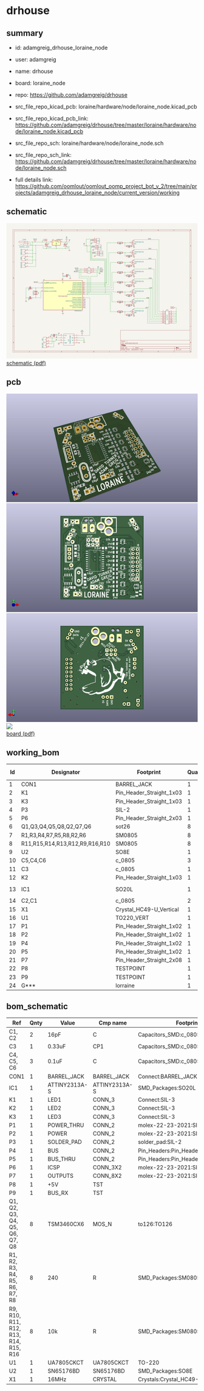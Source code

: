 # drhouse
 
## summary 
* id: adamgreig_drhouse_loraine_node
* user: adamgreig
* name: drhouse
* board: loraine_node
* repo: https://github.com/adamgreig/drhouse
* src_file_repo_kicad_pcb: loraine/hardware/node/loraine_node.kicad_pcb
* src_file_repo_kicad_pcb_link: https://github.com/adamgreig/drhouse/tree/master/loraine/hardware/node/loraine_node.kicad_pcb


* src_file_repo_sch: loraine/hardware/node/loraine_node.sch
* src_file_repo_sch_link: https://github.com/adamgreig/drhouse/tree/master/loraine/hardware/node/loraine_node.sch
* full details link: https://github.com/oomlout/oomlout_oomp_project_bot_v_2/tree/main/projects/adamgreig_drhouse_loraine_node/current_version/working  

## schematic  
![](working_schematic_600.png)  
[schematic (pdf)](working_schematic.pdf)  

## pcb  
![](working_3d_600.png) 
![](working_3d_front_600.png)  
![](working_3d_back_600.png)  
![](working_600.png)  
[board (pdf)](working.pdf)  

## working_bom
| Id | Designator | Footprint | Quantity | Designation | Supplier and ref |  | None | 
| --- | --- | --- | --- | --- | --- | --- | --- | 
| 1 | CON1 | BARREL_JACK | 1 | BARREL_JACK |  |  | [''] | 
| 2 | K1 | Pin_Header_Straight_1x03 | 1 | LED1 |  |  | [''] | 
| 3 | K3 | Pin_Header_Straight_1x03 | 1 | LED3 |  |  | [''] | 
| 4 | P3 | SIL-2 | 1 | SOLDER_PAD |  |  | [''] | 
| 5 | P6 | Pin_Header_Straight_2x03 | 1 | ICSP |  |  | [''] | 
| 6 | Q1,Q3,Q4,Q5,Q8,Q2,Q7,Q6 | sot26 | 8 | TSM3460CX6 |  |  | [''] | 
| 7 | R1,R3,R4,R7,R5,R8,R2,R6 | SM0805 | 8 | 240 |  |  | [''] | 
| 8 | R11,R15,R14,R13,R12,R9,R16,R10 | SM0805 | 8 | 10k |  |  | [''] | 
| 9 | U2 | SO8E | 1 | SN65176BD |  |  | [''] | 
| 10 | C5,C4,C6 | c_0805 | 3 | 0.1uF |  |  | [''] | 
| 11 | C3 | c_0805 | 1 | 0.33uF |  |  | [''] | 
| 12 | K2 | Pin_Header_Straight_1x03 | 1 | LED2 |  |  | [''] | 
| 13 | IC1 | SO20L | 1 | ATTINY2313A-S |  |  | [''] | 
| 14 | C2,C1 | c_0805 | 2 | 16pF |  |  | [''] | 
| 15 | X1 | Crystal_HC49-U_Vertical | 1 | 16MHz |  |  | [''] | 
| 16 | U1 | TO220_VERT | 1 | UA7805CKCT |  |  | [''] | 
| 17 | P1 | Pin_Header_Straight_1x02 | 1 | POWER_THRU |  |  | [''] | 
| 18 | P2 | Pin_Header_Straight_1x02 | 1 | POWER |  |  | [''] | 
| 19 | P4 | Pin_Header_Straight_1x02 | 1 | BUS |  |  | [''] | 
| 20 | P5 | Pin_Header_Straight_1x02 | 1 | BUS_THRU |  |  | [''] | 
| 21 | P7 | Pin_Header_Straight_2x08 | 1 | OUTPUTS |  |  | [''] | 
| 22 | P8 | TESTPOINT | 1 | +5V |  |  | [''] | 
| 23 | P9 | TESTPOINT | 1 | BUS_RX |  |  | [''] | 
| 24 | G*** | lorraine | 1 | LOGO |  |  | [''] | 


## bom_schematic
| Ref | Qnty | Value | Cmp name | Footprint | Description | Vendor | DNP | 
| --- | --- | --- | --- | --- | --- | --- | --- | 
| C1, C2 | 2 | 16pF | C | Capacitors_SMD:c_0805 |  |  |  | 
| C3 | 1 | 0.33uF | CP1 | Capacitors_SMD:c_0805 |  |  |  | 
| C4, C5, C6 | 3 | 0.1uF | C | Capacitors_SMD:c_0805 |  |  |  | 
| CON1 | 1 | BARREL_JACK | BARREL_JACK | Connect:BARREL_JACK |  |  |  | 
| IC1 | 1 | ATTINY2313A-S | ATTINY2313A-S | SMD_Packages:SO20L |  |  |  | 
| K1 | 1 | LED1 | CONN_3 | Connect:SIL-3 |  |  |  | 
| K2 | 1 | LED2 | CONN_3 | Connect:SIL-3 |  |  |  | 
| K3 | 1 | LED3 | CONN_3 | Connect:SIL-3 |  |  |  | 
| P1 | 1 | POWER_THRU | CONN_2 | molex-22-23-2021:SIL-2 |  |  |  | 
| P2 | 1 | POWER | CONN_2 | molex-22-23-2021:SIL-2 |  |  |  | 
| P3 | 1 | SOLDER_PAD | CONN_2 | solder_pad:SIL-2 |  |  |  | 
| P4 | 1 | BUS | CONN_2 | Pin_Headers:Pin_Header_Straight_2x03 |  |  |  | 
| P5 | 1 | BUS_THRU | CONN_2 | Pin_Headers:Pin_Header_Straight_2x08 |  |  |  | 
| P6 | 1 | ICSP | CONN_3X2 | molex-22-23-2021:SIL-2 |  |  |  | 
| P7 | 1 | OUTPUTS | CONN_8X2 | molex-22-23-2021:SIL-2 |  |  |  | 
| P8 | 1 | +5V | TST |  |  |  |  | 
| P9 | 1 | BUS_RX | TST |  |  |  |  | 
| Q1, Q2, Q3, Q4, Q5, Q6, Q7, Q8 | 8 | TSM3460CX6 | MOS_N | to126:TO126 |  |  |  | 
| R1, R2, R3, R4, R5, R6, R7, R8 | 8 | 240 | R | SMD_Packages:SM0805 |  |  |  | 
| R9, R10, R11, R12, R13, R14, R15, R16 | 8 | 10k | R | SMD_Packages:SM0805 |  |  |  | 
| U1 | 1 | UA7805CKCT | UA7805CKCT | TO-220 |  |  |  | 
| U2 | 1 | SN65176BD | SN65176BD | SMD_Packages:SO8E |  |  |  | 
| X1 | 1 | 16MHz | CRYSTAL | Crystals:Crystal_HC49-SD_SMD |  |  |  | 



